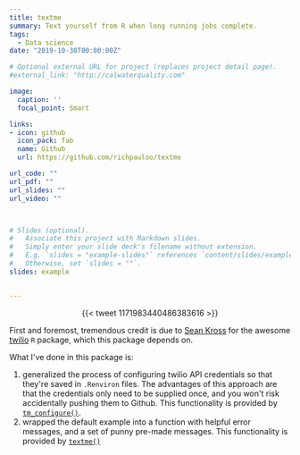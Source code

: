 ```yaml
---
title: textme
summary: Text yourself from R when long running jobs complete.
tags: 
  - Data science
date: "2019-10-30T00:00:00Z"

# Optional external URL for project (replaces project detail page).
#external_link: "http://calwaterquality.com"

image:
  caption: ''
  focal_point: Smart

links:
- icon: github
  icon_pack: fab
  name: Github
  url: https://github.com/richpauloo/textme

url_code: ""
url_pdf: ""
url_slides: ""
url_video: ""



# Slides (optional).
#   Associate this project with Markdown slides.
#   Simply enter your slide deck's filename without extension.
#   E.g. `slides = "example-slides"` references `content/slides/example-slides.md`.
#   Otherwise, set `slides = ""`.
slides: example


---
```


<center>{{< tweet 1171983440486383616 >}}</center>


First and foremost, tremendous credit is due to [Sean Kross]() for the awesome [twilio](https://github.com/seankross/twilio) `R` package, which this package depends on.  

What I've done in this package is:  

1. generalized the process of configuring twilio API credentials so that they're saved in `.Renviron` files. The advantages of this approach are that the credentials only need to be supplied once, and you won't risk accidentally pushing them to Github. This functionality is provided by [`tm_configure()`](https://github.com/richpauloo/textme/blob/master/R/tm_configure.R).  
2. wrapped the default example into a function with helpful error messages, and a set of punny pre-made messages. This functionality is provided by [`textme()`](https://github.com/richpauloo/textme/blob/master/R/textme.R)
